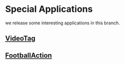 
# Special Applications

we release some interesting applications in this branch.

## [VideoTag](VideoTag/)

## [FootballAction](FootballAction/)
